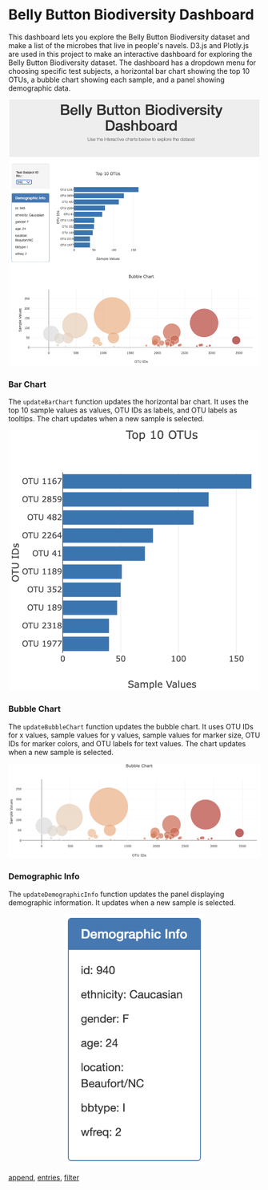 <p align="center">
  <h1>
  Belly Button Biodiversity Dashboard
  </h1>
</p>

This dashboard lets you explore the Belly Button Biodiversity dataset and make a list of the microbes that live in people's navels. D3.js and Plotly.js are used in this project to make an interactive dashboard for exploring the Belly Button Biodiversity dataset. The dashboard has a dropdown menu for choosing specific test subjects, a horizontal bar chart showing the top 10 OTUs, a bubble chart showing each sample, and a panel showing demographic data.  

<p align="center">
  <img src="https://github.com/Glowary/belly-button-challenge/blob/main/images/dashboard.png?raw=true" alt="drawing" width="500"/>
</p>

### Bar Chart

The `updateBarChart` function updates the horizontal bar chart. It uses the top 10 sample values as values, OTU IDs as labels, and OTU labels as tooltips. The chart updates when a new sample is selected.

<p align="center">
  <img src="https://github.com/Glowary/belly-button-challenge/blob/main/images/barchart.png?raw=true" alt="drawing" width="500"/>
</p>

### Bubble Chart

The `updateBubbleChart` function updates the bubble chart. It uses OTU IDs for x values, sample values for y values, sample values for marker size, OTU IDs for marker colors, and OTU labels for text values. The chart updates when a new sample is selected.

<p align="center">
  <img src="https://github.com/Glowary/belly-button-challenge/blob/main/images/bubblechart.png?raw=true" alt="drawing"/>
</p>

### Demographic Info

The `updateDemographicInfo` function updates the panel displaying demographic information. It updates when a new sample is selected.  

<p align="center">
  <img src="https://github.com/Glowary/belly-button-challenge/blob/main/images/demographic.png?raw=true" alt="drawing" height="500"/>
</p>  

[append](https://stackoverflow.com/questions/43121679/how-to-append-option-into-select-combo-box-in-d3), [entries](https://developer.mozilla.org/en-US/docs/Web/JavaScript/Reference/Global_Objects/Object/entries), [filter](https://developer.mozilla.org/en-US/docs/Web/JavaScript/Reference/Global_Objects/Array/filter)
